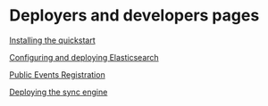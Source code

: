 # Deployers and developers pages

[Installing the quickstart](installing.md)

[Configuring and deploying Elasticsearch](elasticsearch.md)

[Public Events Registration](eventRegistration.md)

[Deploying the sync engine](synch-engine)

